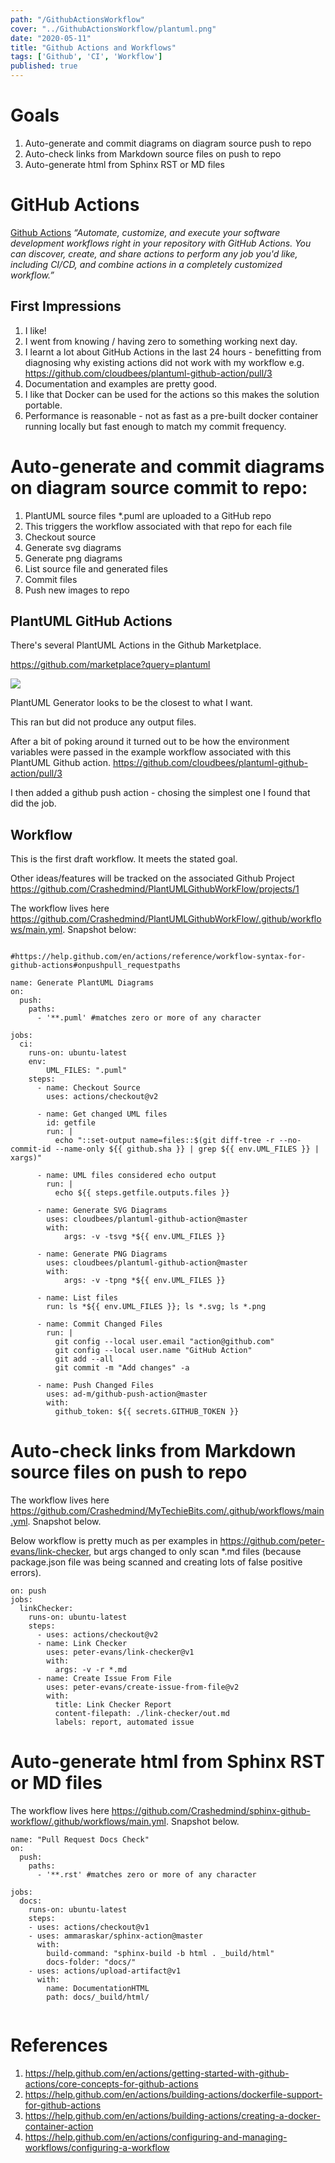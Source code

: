 ```yaml
---
path: "/GithubActionsWorkflow"
cover: "../GithubActionsWorkflow/plantuml.png"
date: "2020-05-11"
title: "Github Actions and Workflows"
tags: ['Github', 'CI', 'Workflow']
published: true
---
```



# Goals

1. Auto-generate and commit diagrams on diagram source push to repo
2. Auto-check links from Markdown source files on push to repo
3. Auto-generate html from Sphinx RST or MD files


# GitHub Actions

[Github Actions](https://help.github.com/en/actions)  *“Automate, customize, and execute your software development workflows right in your repository with GitHub Actions. You can discover, create, and share actions to perform any job you'd like, including CI/CD, and combine actions in a completely customized workflow.”*

## First Impressions

1. I like!
2. I went from knowing / having zero to something working next day.  
3. I learnt a lot about GitHub Actions in the last 24 hours - benefitting from diagnosing why existing actions did not work with my workflow e.g. https://github.com/cloudbees/plantuml-github-action/pull/3
4. Documentation and examples are pretty good.
5. I like that Docker can be used for the actions so this makes the solution portable.
6. Performance is reasonable - not as fast as a pre-built docker container running locally but fast enough to match my commit frequency.



# Auto-generate and commit diagrams on diagram source commit to repo:

1. PlantUML source files *.puml are uploaded to a GitHub repo
2. This triggers the workflow associated with that repo for each file
3. Checkout source
4. Generate svg diagrams 
5. Generate png diagrams 
6. List source file and generated files
7. Commit files
8. Push new images to repo




## PlantUML GitHub Actions

There's several PlantUML Actions in the Github Marketplace.

https://github.com/marketplace?query=plantuml

![](plantuml.png )

PlantUML Generator looks to be the closest to what I want.

This ran but did not produce any output files.

After a bit of poking around it turned out to be how the environment variables were passed in the example workflow associated with this PlantUML Github action.
https://github.com/cloudbees/plantuml-github-action/pull/3

I then added a github push action - chosing the simplest one I found that did the job.

## Workflow

This is the first draft workflow. It meets the stated goal.

Other ideas/features will be tracked on the associated Github Project https://github.com/Crashedmind/PlantUMLGithubWorkFlow/projects/1

The workflow lives here https://github.com/Crashedmind/PlantUMLGithubWorkFlow/.github/workflows/main.yml. Snapshot below:

````

#https://help.github.com/en/actions/reference/workflow-syntax-for-github-actions#onpushpull_requestpaths

name: Generate PlantUML Diagrams 
on:
  push:
    paths:
      - '**.puml' #matches zero or more of any character

jobs:
  ci:
    runs-on: ubuntu-latest
    env:
        UML_FILES: ".puml"
    steps:
      - name: Checkout Source 
        uses: actions/checkout@v2
      
      - name: Get changed UML files
        id: getfile
        run: |
          echo "::set-output name=files::$(git diff-tree -r --no-commit-id --name-only ${{ github.sha }} | grep ${{ env.UML_FILES }} | xargs)"
      
      - name: UML files considered echo output
        run: |
          echo ${{ steps.getfile.outputs.files }}
      
      - name: Generate SVG Diagrams
        uses: cloudbees/plantuml-github-action@master
        with:
            args: -v -tsvg *${{ env.UML_FILES }}

      - name: Generate PNG Diagrams
        uses: cloudbees/plantuml-github-action@master
        with:
            args: -v -tpng *${{ env.UML_FILES }}
      
      - name: List files
        run: ls *${{ env.UML_FILES }}; ls *.svg; ls *.png      
      
      - name: Commit Changed Files
        run: |
          git config --local user.email "action@github.com"
          git config --local user.name "GitHub Action"
          git add --all
          git commit -m "Add changes" -a
      
      - name: Push Changed Files
        uses: ad-m/github-push-action@master
        with:
          github_token: ${{ secrets.GITHUB_TOKEN }}

````

# Auto-check links from Markdown source files on push to repo

The workflow lives here https://github.com/Crashedmind/MyTechieBits.com/.github/workflows/main.yml. Snapshot below.

Below workflow is pretty much as per examples in https://github.com/peter-evans/link-checker, but args changed to only scan *.md files (because package.json file was being scanned and creating lots of false positive errors). 

````
on: push
jobs:
  linkChecker:
    runs-on: ubuntu-latest
    steps:
      - uses: actions/checkout@v2
      - name: Link Checker
        uses: peter-evans/link-checker@v1
        with:
          args: -v -r *.md
      - name: Create Issue From File
        uses: peter-evans/create-issue-from-file@v2
        with:
          title: Link Checker Report
          content-filepath: ./link-checker/out.md
          labels: report, automated issue

````

# Auto-generate html from Sphinx RST or MD files

The workflow lives here https://github.com/Crashedmind/sphinx-github-workflow/.github/workflows/main.yml. Snapshot below.

````
name: "Pull Request Docs Check"
on:
  push:
    paths:
      - '**.rst' #matches zero or more of any character

jobs:
  docs:
    runs-on: ubuntu-latest
    steps:
    - uses: actions/checkout@v1
    - uses: ammaraskar/sphinx-action@master
      with:
        build-command: "sphinx-build -b html . _build/html"
        docs-folder: "docs/"
    - uses: actions/upload-artifact@v1
      with:
        name: DocumentationHTML
        path: docs/_build/html/
        
````


# References
1. https://help.github.com/en/actions/getting-started-with-github-actions/core-concepts-for-github-actions
2. https://help.github.com/en/actions/building-actions/dockerfile-support-for-github-actions
3. https://help.github.com/en/actions/building-actions/creating-a-docker-container-action
4. https://help.github.com/en/actions/configuring-and-managing-workflows/configuring-a-workflow



 